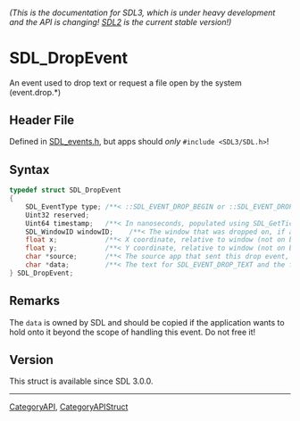 ###### (This is the documentation for SDL3, which is under heavy development and the API is changing! [SDL2](https://wiki.libsdl.org/SDL2/) is the current stable version!)
# SDL_DropEvent

An event used to drop text or request a file open by the system (event.drop.*)

## Header File

Defined in [SDL_events.h](https://github.com/libsdl-org/SDL/blob/main/include/SDL3/SDL_events.h), but apps should _only_ `#include <SDL3/SDL.h>`!

## Syntax

```c
typedef struct SDL_DropEvent
{
    SDL_EventType type; /**< ::SDL_EVENT_DROP_BEGIN or ::SDL_EVENT_DROP_FILE or ::SDL_EVENT_DROP_TEXT or ::SDL_EVENT_DROP_COMPLETE or ::SDL_EVENT_DROP_POSITION */
    Uint32 reserved;
    Uint64 timestamp;   /**< In nanoseconds, populated using SDL_GetTicksNS() */
    SDL_WindowID windowID;    /**< The window that was dropped on, if any */
    float x;            /**< X coordinate, relative to window (not on begin) */
    float y;            /**< Y coordinate, relative to window (not on begin) */
    char *source;       /**< The source app that sent this drop event, or NULL if that isn't available */
    char *data;         /**< The text for SDL_EVENT_DROP_TEXT and the file name for SDL_EVENT_DROP_FILE, NULL for other events */
} SDL_DropEvent;
```

## Remarks

The `data` is owned by SDL and should be copied if the application wants to
hold onto it beyond the scope of handling this event. Do not free it!

## Version

This struct is available since SDL 3.0.0.

----
[CategoryAPI](CategoryAPI), [CategoryAPIStruct](CategoryAPIStruct)

